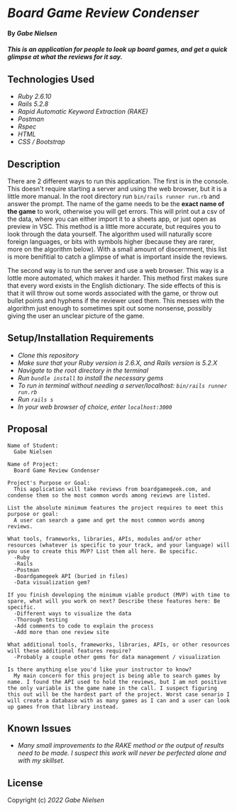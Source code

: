 # _Board Game Review Condenser_

#### By _**Gabe Nielsen**_

#### _This is an application for people to look up board games, and get a quick glimpse at what the reviews for it say._

## Technologies Used

- _Ruby 2.6.10_
- _Rails 5.2.8_
- _Rapid Automatic Keyword Extraction (RAKE)_
- _Postman_
- _Rspec_
- _HTML_
- _CSS / Bootstrap_

## Description

There are 2 different ways to run this application. The first is in the console. This doesn't require starting a server and using the web browser, but it is a little more manual. In the root directory run `bin/rails runner run.rb` and answer the prompt. The name of the game needs to be the **exact name of the game** to work, otherwise you will get errors. This will print out a csv of the data, where you can either import it to a sheets app, or just open as preview in VSC. This method is a little more accurate, but requires you to look through the data yourself. The algorithm used will naturally score foreign languages, or bits with symbols higher (because they are rarer, more on the algorithm below). With a small amount of discernment, this list is more benifitial to catch a glimpse of what is important inside the reviews.

The second way is to run the server and use a web browser. This way is a lottle more automated, which makes it harder. This method first makes sure that every word exists in the English dictionary. The side effects of this is that it will throw out some words associated with the game, or throw out bullet points and hyphens if the reviewer used them. This messes with the algorithm just enough to sometimes spit out some nonsense, possibly giving the user an unclear picture of the game.

## Setup/Installation Requirements

- _Clone this repository_
- _Make sure that your Ruby version is 2.6.X, and Rails version is 5.2.X_
- _Navigate to the root directory in the terminal_
- _Run `bundle install` to install the necessary gems_
- _To run in terminal without needing a server/localhost: `bin/rails runner run.rb`_
- _Run `rails s`_
- _In your web browser of choice, enter `localhost:3000`_

## Proposal

```
Name of Student:
  Gabe Nielsen

Name of Project:
  Board Game Review Condenser

Project's Purpose or Goal:
  This application will take reviews from boardgamegeek.com, and condense them so the most common words among reviews are listed.

List the absolute minimum features the project requires to meet this purpose or goal:
  A user can search a game and get the most common words among reviews.

What tools, frameworks, libraries, APIs, modules and/or other resources (whatever is specific to your track, and your language) will you use to create this MVP? List them all here. Be specific.
  -Ruby
  -Rails
  -Postman
  -Boardgamegeek API (buried in files)
  -Data visualization gem?

If you finish developing the minimum viable product (MVP) with time to spare, what will you work on next? Describe these features here: Be specific.
  -Different ways to visualize the data
  -Thorough testing
  -Add comments to code to explain the process
  -Add more than one review site

What additional tools, frameworks, libraries, APIs, or other resources will these additional features require?
  -Probably a couple other gems for data management / visualization

Is there anything else you'd like your instructor to know?
  My main concern for this project is being able to search games by name. I found the API used to hold the reviews, but I am not positive the only variable is the game name in the call. I suspect figuring this out will be the hardest part of the project. Worst case senario I will create a database with as many games as I can and a user can look up games from that library instead.
```

## Known Issues

- _Many small improvements to the RAKE method or the output of results need to be made. I suspect this work will never be perfected alone and with my skillset._

## License

Copyright (c) _2022_ _Gabe Nielsen_
